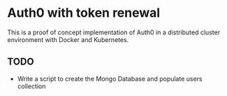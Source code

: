 # Auth0 with token renewal

This is a proof of concept implementation of Auth0 in a distributed cluster environment with Docker and Kubernetes.

## TODO

- Write a script to create the Mongo Database and populate users collection
